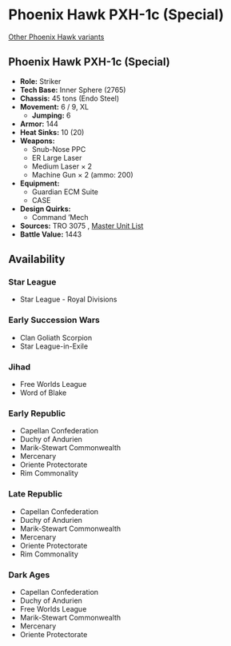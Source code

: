 # Phoenix Hawk PXH-1c (Special) 

[Other Phoenix Hawk variants](../phoenix_hawk.md) 

## Phoenix Hawk PXH-1c (Special) 

- **Role:** Striker 
- **Tech Base:** Inner Sphere (2765) 
- **Chassis:** 45 tons (Endo Steel) 
- **Movement:** 6 / 9, XL 
  - **Jumping:** 6 
- **Armor:** 144 
- **Heat Sinks:** 10 (20) 
- **Weapons:** 
  - Snub-Nose PPC 
  - ER Large Laser 
  - Medium Laser × 2 
  - Machine Gun × 2 (ammo: 200) 
- **Equipment:** 
  - Guardian ECM Suite 
  - CASE 
- **Design Quirks:** 
  - Command ’Mech 
- **Sources:** TRO 3075 , [Master Unit List](http://masterunitlist.info/Unit/Details/2493/phoenix-hawk-pxh-1c-special) 
- **Battle Value:** 1443 

## Availability 

### Star League 

- Star League - Royal Divisions 

### Early Succession Wars 

- Clan Goliath Scorpion 
- Star League-in-Exile 

### Jihad 

- Free Worlds League 
- Word of Blake 

### Early Republic 

- Capellan Confederation 
- Duchy of Andurien 
- Marik-Stewart Commonwealth 
- Mercenary 
- Oriente Protectorate 
- Rim Commonality 

### Late Republic 

- Capellan Confederation 
- Duchy of Andurien 
- Marik-Stewart Commonwealth 
- Mercenary 
- Oriente Protectorate 
- Rim Commonality 

### Dark Ages 

- Capellan Confederation 
- Duchy of Andurien 
- Free Worlds League 
- Marik-Stewart Commonwealth 
- Mercenary 
- Oriente Protectorate 

